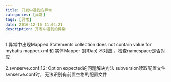 ```yaml
---
title: 开发中遇到的异常
categories: [异常]
tags: [异常]
date: 2016-12-16 11:04:21
description: 开发中遇到的异常
---
```


1.异常中出现Mapped Statements collection does not contain value for
mybatis mapper.xml 和 实体Mapper (即Dao) 不对应 ，检查namespace是否对应

2.svnserve.conf:12: Option expected的问题解决方法
subversion读取配置文件svnserve.conf时，无法识别有前置空格的配置文件
